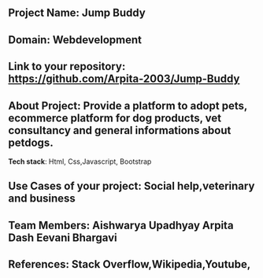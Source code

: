 ## Project Name: Jump Buddy



## Domain: Webdevelopment



## Link to your repository: https://github.com/Arpita-2003/Jump-Buddy



## About Project: Provide a platform to adopt pets, ecommerce platform for dog products, vet consultancy and general informations about petdogs.



**Tech stack**: Html, Css,Javascript, Bootstrap

 

## Use Cases of your project: Social help,veterinary and business

## Team Members: Aishwarya Upadhyay Arpita Dash Eevani Bhargavi 

## References: Stack Overflow,Wikipedia,Youtube,
